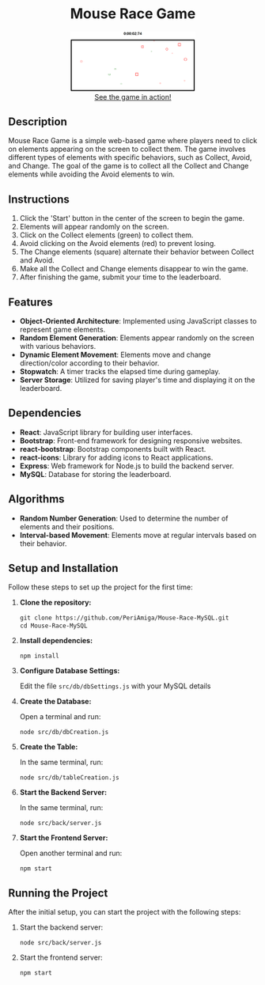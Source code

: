 <div align="center">
    <h1 style="text-align: center;">Mouse Race Game</h1>
    <img src="./GameIntroduction.png" alt="gamePicture" style="max-width: 50%;">
    <br/>
    <a href="https://mouse-race.netlify.app">See the game in action!</a>
</div>

<h2>Description</h2>
<p>Mouse Race Game is a simple web-based game where players need to click on elements appearing on the screen to collect them. The game involves different types of elements with specific behaviors, such as Collect, Avoid, and Change. The goal of the game is to collect all the Collect and Change elements while avoiding the Avoid elements to win.</p>

<h2>Instructions</h2>
<ol>
    <li>Click the 'Start' button in the center of the screen to begin the game.</li>
    <li>Elements will appear randomly on the screen.</li>
    <li>Click on the Collect elements (green) to collect them.</li>
    <li>Avoid clicking on the Avoid elements (red) to prevent losing.</li>
    <li>The Change elements (square) alternate their behavior between Collect and Avoid.</li>
    <li>Make all the Collect and Change elements disappear to win the game.</li>
    <li>After finishing the game, submit your time to the leaderboard.</li>
</ol>

<h2>Features</h2>
<ul>
    <li><strong>Object-Oriented Architecture</strong>: Implemented using JavaScript classes to represent game elements.</li>
    <li><strong>Random Element Generation</strong>: Elements appear randomly on the screen with various behaviors.</li>
    <li><strong>Dynamic Element Movement</strong>: Elements move and change direction/color according to their behavior.</li>
    <li><strong>Stopwatch</strong>: A timer tracks the elapsed time during gameplay.</li>
    <li><strong>Server Storage</strong>: Utilized for saving player's time and displaying it on the leaderboard.</li>
</ul>

<h2>Dependencies</h2>
<ul>
    <li><strong>React</strong>: JavaScript library for building user interfaces.</li>
    <li><strong>Bootstrap</strong>: Front-end framework for designing responsive websites.</li>
    <li><strong>react-bootstrap</strong>: Bootstrap components built with React.</li>
    <li><strong>react-icons</strong>: Library for adding icons to React applications.</li>
    <li><strong>Express</strong>: Web framework for Node.js to build the backend server.</li>
    <li><strong>MySQL</strong>: Database for storing the leaderboard.</li>
</ul>

<h2>Algorithms</h2>
<ul>
    <li><strong>Random Number Generation</strong>: Used to determine the number of elements and their positions.</li>
    <li><strong>Interval-based Movement</strong>: Elements move at regular intervals based on their behavior.</li>
</ul>

<h2>Setup and Installation</h2>
<p>Follow these steps to set up the project for the first time:</p>
<ol>
    <li><strong>Clone the repository:</strong>
        <pre><code>git clone https://github.com/PeriAmiga/Mouse-Race-MySQL.git
cd Mouse-Race-MySQL</code></pre>
    </li>
    <li><strong>Install dependencies:</strong>
        <pre><code>npm install</code></pre>
    </li>
    <li><strong>Configure Database Settings:</strong>
        <p>Edit the file <code>src/db/dbSettings.js</code> with your MySQL details</p>
    </li>
    <li><strong>Create the Database:</strong>
        <p>Open a terminal and run:</p>
        <pre><code>node src/db/dbCreation.js</code></pre>
    </li>
    <li><strong>Create the Table:</strong>
        <p>In the same terminal, run:</p>
        <pre><code>node src/db/tableCreation.js</code></pre>
    </li>
    <li><strong>Start the Backend Server:</strong>
        <p>In the same terminal, run:</p>
        <pre><code>node src/back/server.js</code></pre>
    </li>
    <li><strong>Start the Frontend Server:</strong>
        <p>Open another terminal and run:</p>
        <pre><code>npm start</code></pre>
    </li>
</ol>

<h2>Running the Project</h2>
<p>After the initial setup, you can start the project with the following steps:</p>
<ol>
    <li>Start the backend server:
        <pre><code>node src/back/server.js</code></pre>
    </li>
    <li>Start the frontend server:
        <pre><code>npm start</code></pre>
    </li>
</ol>